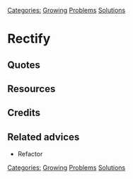 [Categories:](../Categories/index.md) [Growing](../Categories/Growing.md) [Problems](../Categories/Problems.md) [Solutions](../Categories/Solutions.md)
# Rectify

## Quotes

## Resources

## Credits

## Related advices

- Refactor

[Categories:](../Categories/index.md) [Growing](../Categories/Growing.md) [Problems](../Categories/Problems.md) [Solutions](../Categories/Solutions.md)